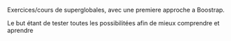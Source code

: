 Exercices/cours de superglobales, avec une premiere approche a Boostrap.

Le but étant de tester toutes les possibilitées afin de mieux comprendre et aprendre
